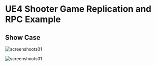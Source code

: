 
# UE4 Shooter Game Replication and RPC Example

## Show Case

![screenshoots01](./screenshots/screenshots-01.gif)

![screenshoots01](./screenshots/screenshots-02.gif)
